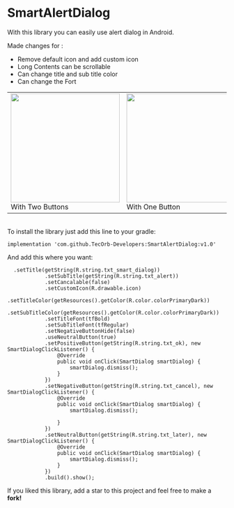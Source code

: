 # SmartAlertDialog 
With this library you can easily use alert dialog in Android.<br>

Made changes for : 
- Remove default icon and add custom icon 
- Long Contents can be scrollable
- Can change title and sub title color
- Can change the Fort


<table>
<tr>
<td><img src="http://res.cloudinary.com/duyx74vfd/image/upload/v1528460761/1528459502779_vuomau.jpg" width=250><br>With Two Buttons</td>
<td><img src="http://res.cloudinary.com/duyx74vfd/image/upload/v1528460761/1528459502635_ojwj6u.jpg" width=250><br>With One Button</td>
</tr>
</table>
<br>
To install the library just add this line to your gradle:
	
	implementation 'com.github.TecOrb-Developers:SmartAlertDialog:v1.0'
	
And add this where you want:

	  .setTitle(getString(R.string.txt_smart_dialog))
                .setSubTitle(getString(R.string.txt_alert))
                .setCancalable(false)
                .setCustomIcon(R.drawable.icon)
                .setTitleColor(getResources().getColor(R.color.colorPrimaryDark))
                .setSubTitleColor(getResources().getColor(R.color.colorPrimaryDark))
                .setTitleFont(tfBold)
                .setSubTitleFont(tfRegular)
                .setNegativeButtonHide(false)
                .useNeutralButton(true)
                .setPositiveButton(getString(R.string.txt_ok), new SmartDialogClickListener() {
                    @Override
                    public void onClick(SmartDialog smartDialog) {
                        smartDialog.dismiss();
                    }
                })
                .setNegativeButton(getString(R.string.txt_cancel), new SmartDialogClickListener() {
                    @Override
                    public void onClick(SmartDialog smartDialog) {
                        smartDialog.dismiss();

                    }
                })
                .setNeutralButton(getString(R.string.txt_later), new SmartDialogClickListener() {
                    @Override
                    public void onClick(SmartDialog smartDialog) {
                        smartDialog.dismiss();
                    }
                })
                .build().show();
	
	
If you liked this library, add a star to this project and feel free to make a <b>fork!</b><br>
<br><br>
